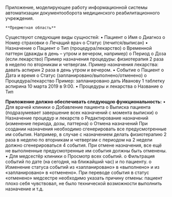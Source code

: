 Приложение, моделирующее работу информационной системы автоматизации документооборота медицинского реабилитационного учреждения.

    **Предметная область**
Существуют следующие виды сущностей:
•	Пациент
    o	Имя
    o	Диагноз
    o	Номер страховки
    o	Лечащий врач
    o	Статус (лечится/выписан)
•	Назначение
    o	Пациент
    o	Тип (процедура/лекарство)
    o	Временной паттерн (дважды в день – утром и вечером, например)
    o	Период
    o	Доза (если лекарство)
Пример назначения процедуры: физиотерапия 2 раза в неделю по вторникам и четвергам.
Пример назначения лекарства: давать аспирин 2 раза в день утром и вечером.
•	Событие
    o	Пациент
    o	Дата и время
    o	Статус (запланировано/выполнено/отменено)
    o	Процедура/лекарство
Пример: запланировано дать Иванову 1 таблетку аспирина 10 марта 2019 в 9:00.
•	Процедуры и лекарства
    o	Название
    o	Тип

**Приложение должно обеспечивать следующую функциональность:**
•	Для врачей клиники
    o	Добавление пациента
    o	Выписка пациента (подразумевает завершение всех назначений с момента выписки)
    o	Назначение процедур и лекарств
    o	Редактирование назначений (изменение периода, дозы, паттерна)
    o	Отмена назначений
При создании назначения необходимо сгенерировать все предусмотренные им события. Например, в случае с назначением делать физиотерапию 2 раза в неделю по вторникам и четвергам с периодом на 2 недели должно сгенерироваться 4 события.
При отмене назначения, все ещё не выполненные предусмотренные им события должны быть отменены.
•	Для медсестёр клиники
    o	Просмотр всех событий.
    o	Фильтрация событий по дате (на сегодня, на ближайший час) и по пациенту.
    o	Изменение статуса событий из «запланировано» в «выполнено» и из «запланировано» в «отменено».
При переводе события в статус «отменено» медсестре необходимо указать причину отмены: пациент плохо себя чувствовал, не было технической возможности выполнить назначение и т.д.
